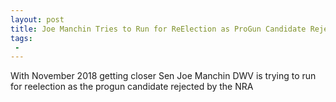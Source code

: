 ```yaml
---
layout: post
title: Joe Manchin Tries to Run for ReElection as ProGun Candidate Rejected by NRA
tags:
 -
---
```

With November 2018 getting closer Sen Joe Manchin DWV is trying to run for reelection as the progun candidate rejected by the NRA
